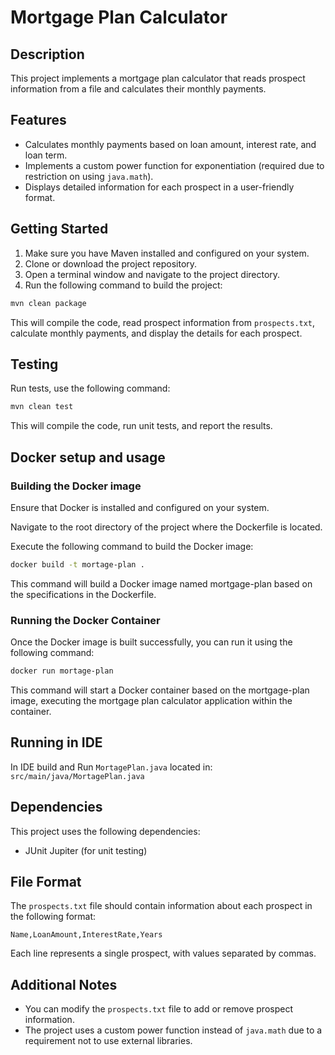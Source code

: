 # Mortgage Plan Calculator

## Description

This project implements a mortgage plan calculator that reads prospect information from a file and calculates their monthly payments.

## Features

- Calculates monthly payments based on loan amount, interest rate, and loan term.
- Implements a custom power function for exponentiation (required due to restriction on using `java.math`).
- Displays detailed information for each prospect in a user-friendly format.

## Getting Started

1. Make sure you have Maven installed and configured on your system.
2. Clone or download the project repository.
3. Open a terminal window and navigate to the project directory.
4. Run the following command to build the project:

```bash
mvn clean package
```

This will compile the code, read prospect information from `prospects.txt`, calculate monthly payments, and display the details for each prospect.

## Testing

Run tests, use the following command:

```bash
mvn clean test
```

This will compile the code, run unit tests, and report the results.

## Docker setup and usage

### Building the Docker image

Ensure that Docker is installed and configured on your system.

Navigate to the root directory of the project where the Dockerfile is located.

Execute the following command to build the Docker image:

```bash
docker build -t mortage-plan .
```

This command will build a Docker image named mortgage-plan based on the specifications in the Dockerfile.

### Running the Docker Container

Once the Docker image is built successfully, you can run it using the following command:

```bash
docker run mortage-plan
```
This command will start a Docker container based on the mortgage-plan image, executing
the mortgage plan calculator application within the container.

## Running in IDE

In IDE build and Run `MortagePlan.java` located in: `src/main/java/MortagePlan.java`

## Dependencies

This project uses the following dependencies:

- JUnit Jupiter (for unit testing)

## File Format

The `prospects.txt` file should contain information about each prospect in the following format:

`Name,LoanAmount,InterestRate,Years`

Each line represents a single prospect, with values separated by commas.

## Additional Notes

- You can modify the `prospects.txt` file to add or remove prospect information.
- The project uses a custom power function instead of `java.math` due to a requirement not to use external libraries.
